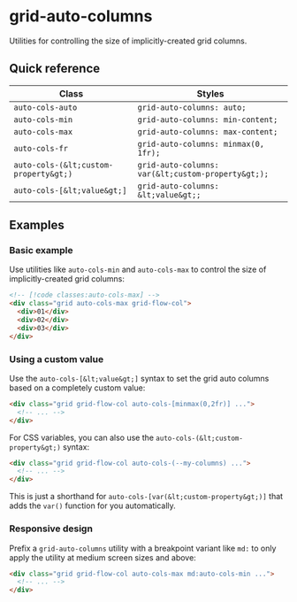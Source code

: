 # grid-auto-columns

Utilities for controlling the size of implicitly-created grid columns.

## Quick reference

| Class | Styles |
|---|---|
| `auto-cols-auto` | `grid-auto-columns: auto;` |
| `auto-cols-min` | `grid-auto-columns: min-content;` |
| `auto-cols-max` | `grid-auto-columns: max-content;` |
| `auto-cols-fr` | `grid-auto-columns: minmax(0, 1fr);` |
| `auto-cols-(&lt;custom-property&gt;)` | `grid-auto-columns: var(&lt;custom-property&gt;);` |
| `auto-cols-[&lt;value&gt;]` | `grid-auto-columns: &lt;value&gt;;` |


## Examples

### Basic example

Use utilities like `auto-cols-min` and `auto-cols-max` to control the size of implicitly-created grid columns:

```html
<!-- [!code classes:auto-cols-max] -->
<div class="grid auto-cols-max grid-flow-col">
  <div>01</div>
  <div>02</div>
  <div>03</div>
</div>
```

### Using a custom value

Use the `auto-cols-[&lt;value&gt;]` syntax to set the grid auto columns based on a completely custom value:

```html
<div class="grid grid-flow-col auto-cols-[minmax(0,2fr)] ...">
  <!-- ... -->
</div>
```

For CSS variables, you can also use the `auto-cols-(&lt;custom-property&gt;)` syntax:

```html
<div class="grid grid-flow-col auto-cols-(--my-columns) ...">
  <!-- ... -->
</div>
```

This is just a shorthand for `auto-cols-[var(&lt;custom-property&gt;)]` that adds the `var()` function for you automatically.

### Responsive design

Prefix a `grid-auto-columns` utility with a breakpoint variant like `md:` to only apply the utility at medium screen sizes and above:

```html
<div class="grid grid-flow-col auto-cols-max md:auto-cols-min ...">
  <!-- ... -->
</div>
```


